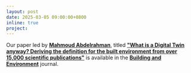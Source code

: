 ```yaml
---
layout: post
date: 2025-03-05 09:00:00+0800
inline: true
project:
---
```


Our paper led by [**Mahmoud Abdelrahman**](https://mahmoud.work/), titled [**"What is a Digital Twin anyway? Deriving the definition for the built environment from over 15,000 scientific publications"**](https://doi.org/10.1016/j.buildenv.2025.112748) is available in the [**Building and Environment**](https://www.sciencedirect.com/journal/building-and-environment) journal.

